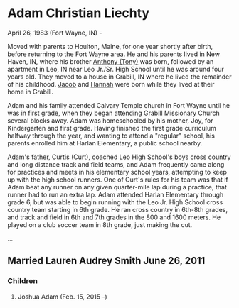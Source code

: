 # Adam Christian Liechty
April 26, 1983 (Fort Wayne, IN) -

Moved with parents to Houlton, Maine, for one year shortly after birth, before returning to the Fort Wayne area.
He and his parents lived in New Haven, IN, where his brother [Anthony (Tony)](../Tony/Tony-Liechty-1984.md) was
born, followed by an apartment in Leo, IN near Leo Jr./Sr. High School until he
was around four years old. They moved to a house in Grabill, IN where he lived
the remainder of his childhood. [Jacob](../Jacob/Jacob-Liechty-1989.md) and [Hannah](../Hannah/Hannah-Liechty-1989.md) were born while they lived at their
home in Grabill.

Adam and his family attended Calvary Temple church in Fort Wayne until he was in
first grade, when they began attending Grabill Missionary Church several blocks
away. Adam was homeschooled by his mother, Joy, for Kindergarten and first
grade. Having finished the first grade curriculum halfway through the year, and
wanting to attend a "regular" school, his parents enrolled him at Harlan
Elementary, a public school nearby.

Adam's father, Curtis (Curt), coached Leo High School's boys cross country and long distance track and field teams,
and Adam frequently came along for practices and meets in his elementary school years, attempting to keep up with the high school runners. One of Curt's rules
for his team was that if Adam beat any runner on any given quarter-mile lap
during a practice, that runner had to run an extra lap. Adam attended Harlan
Elementary through grade 6, but was able to begin running with the Leo Jr. High
School cross country team starting in 6th grade. He ran cross country in 6th-8th
grades, and track and field in 6th and 7th grades in the 800 and 1600 meters. He
played on a club soccer team in 8th grade, just making the cut.

...


## Married Lauren Audrey Smith June 26, 2011

### Children
1. Joshua Adam (Feb. 15, 2015 -)
